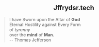 <!--
 mach: 7.7.7
 version: 04:06:2021::1809
-->

<div align="center">
 <h2>Jffrydsr.tech</h2>
</div>  

> I have Sworn upon the Altar of **God**<br>
> Eternal Hostility against Every Form<br>
> of _tyranny_<br>
> over the **mind** of **Man**.<br>
> -- Thomas Jefferson